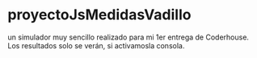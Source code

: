# proyectoJsMedidasVadillo
un simulador muy sencillo realizado para mi 1er entrega de Coderhouse.
Los resultados solo se verán, si activamosla consola.
